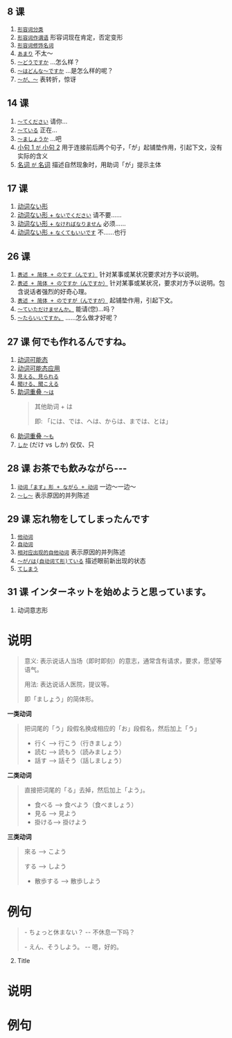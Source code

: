## 8 课

1.  [`形容词分类`](./8/形容词分类)
2.  [`形容词作谓语`](./8/形容词作谓语)
    形容词现在肯定，否定变形
3.  [`形容词修饰名词`](./8/形容词修饰名词)
4.  [`あまり`](./8/あまり)
    不太～
5.  [`～どうですか`](./8/～どうですか)
    ...怎么样？
6.  [`～はどんな～ですか`](./8/～はどんな～ですか)
    ...是怎么样的呢？
7.  [`～が、～`](./8/～が、～)
    表转折，惊讶

## 14 课

1.  [`～てください`](../単語/动词变形/て形应用)
    请你...
2.  [`～ている`](../単語/动词变形/て形应用)
    正在...
3.  [`～ましょうか`](./14/～ましょうか)
    ...吧
4.  [小句 1 `が` 小句 2](./14/小句1が小句2)
    用于连接前后两个句子，「が」起铺垫作用，引起下文，没有实际的含义
5.  [名词 `が` 名词](./14/名词が名词)
    描述自然现象时，用助词「が」提示主体

## 17 课

1. [动词ない形](./17/动词ない形)
2. [动词ない形 + `ないでください`](./17/ないでください) 请不要......
3. [动词ない形 + `なければなりません`](./17/なければなりません) 必须......
4. [动词ない形 + `なくてもいいです`](./17/なくてもいいです) 不......也行

## 26 课

1.  [`表述 + 简体 + のです（んです）`](<./26/～のです(～んです)>)
    针对某事或某状况要求对方予以说明。
2.  [`表述 + 简体 + のですか（んですか）`](<./26/～のですか(～んですか)>)
    针对某事或某状况，要求对方予以说明。包含说话者强烈的好奇心理。
3.  [`表述 + 简体 + のですが（んですが）`](<./26/～のですが(～んですが)>)
    起铺垫作用，引起下文。
4.  [`～ていただけませんか。`](./26/～ていただけませんか)
    能请(您)...吗？
5.  [`～たらいいですか。`](./26/～たらいいですか)
    ......怎么做才好呢？

## 27 课 何でも作れるんですね。

1.  [动词可能态](./../単語/动词变形/可能态)
2.  [动词可能态应用](./../単語/动词变形/可能态应用)
3.  [`見える、見られる`](./27/見える、見られる)
4.  [`聞ける、聞こえる`](./27/聞ける、聞こえる)
5.  [助词重叠 `～は`](./27/助词重叠%20～は)
    > 其他助词 + は
    >
    > 即: 「には、では、へは、からは、までは、とは」
6.  [助词重叠 `～も`](./27/助词重叠%20～も)
7.  [`しか`](./27/しか) (だけ vs しか)
    仅仅、只

## 28 课 お茶でも飲みながら---

1.  [`动词「ます」形 + ながら + 动词`](./28/ながら) 一边～一边～
2.  [`～し～`](./28/～し～) 表示原因的并列陈述

## 29 课 忘れ物をしてしまったんです

1.  [`他动词`](./29/他动词)
2.  [`自动词`](./29/自动词)
3.  [`相对应出现的自他动词`](./29/相对应出现的自他动词) 表示原因的并列陈述
4.  [`～が/は(自动词て形)ている`](<./29/は(自动词て形)ている>) 描述眼前新出现的状态
5.  [`てしまう`](./29/てしまう)

## 31 课 インターネットを始めようと思っています。

1.  动词意志形

# 说明

> 意义: 表示说话人当场（即时即刻）的意志，通常含有请求，要求，愿望等语气。
>
> 用法: 表达说话人医院，提议等。
>
> 即「ましょう」的简体形。

**一类动词**

> 把词尾的「う」段假名换成相应的「お」段假名，然后加上「う」
>
> - 行く --> 行こう（行きましょう）
> - 読む --> 読もう（読みましょう）
> - 話す --> 話そう（話しましょう）

**二类动词**

> 直接把词尾的「る」去掉，然后加上「よう」。
>
> - 食べる --> 食べよう（食べましょう）
> - 見る --> 見よう
> - 掛ける--> 掛けよう

**三类动词**

> 來る --> こよう
>
> する --> しよう
>
> - 散歩する --> 散歩しよう

# 例句

> \- ちょっと休まない？ -- 不休息一下吗？
>
> \- えん、そうしよう。 -- 嗯，好的。

2.  Title

# 说明

# 例句
